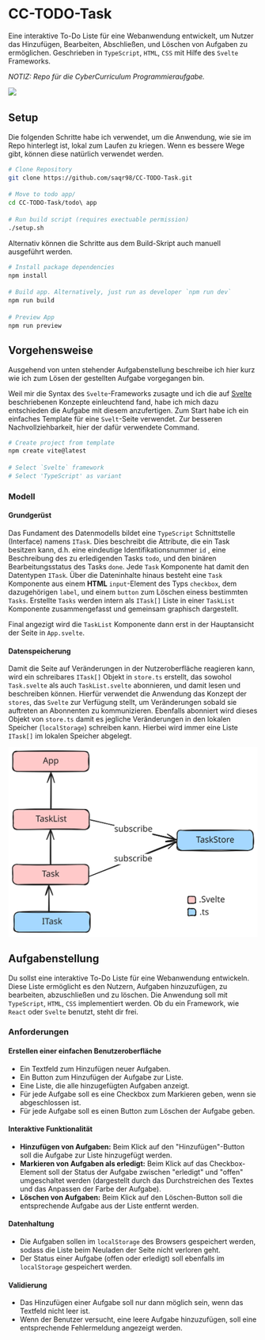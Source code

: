 # CC-TODO-Task

Eine interaktive To-Do Liste für eine Webanwendung entwickelt, um Nutzer das Hinzufügen, Bearbeiten, Abschließen, und Löschen von Aufgaben zu ermöglichen. Geschrieben in `TypeScript`, `HTML`, `CSS` mit Hilfe des `Svelte` Frameworks.

*NOTIZ: Repo für die CyberCurriculum Programmieraufgabe.*

<img src='task_ex.png'>

## Setup
Die folgenden Schritte habe ich verwendet, um die Anwendung, wie sie im Repo hinterlegt ist, lokal zum Laufen zu kriegen.
Wenn es bessere Wege gibt, können diese natürlich verwendet werden.

```bash
# Clone Repository
git clone https://github.com/saqr98/CC-TODO-Task.git

# Move to todo app/
cd CC-TODO-Task/todo\ app

# Run build script (requires exectuable permission)
./setup.sh
```

Alternativ können die Schritte aus dem Build-Skript auch manuell ausgeführt werden.

```bash
# Install package dependencies
npm install

# Build app. Alternatively, just run as developer `npm run dev`
npm run build

# Preview App
npm run preview
```

## Vorgehensweise
Ausgehend von unten stehender Aufgabenstellung beschreibe ich hier kurz wie ich zum Lösen der gestellten Aufgabe vorgegangen bin. 

Weil mir die Syntax des `Svelte`-Frameworks zusagte und ich die auf [Svelte](https://svelte.dev) beschriebenen Konzepte einleuchtend fand, habe ich mich dazu entschieden die Aufgabe mit diesem anzufertigen. Zum Start habe ich ein einfaches Template für eine `Svelt`-Seite verwendet. Zur besseren Nachvollziehbarkeit, hier der dafür verwendete Command.

```bash
# Create project from template
npm create vite@latest

# Select `Svelte` framework
# Select 'TypeScript' as variant
```

### Modell
#### Grundgerüst
Das Fundament des Datenmodells bildet eine `TypeScript` Schnittstelle (Interface) namens `ITask`. Dies beschreibt die Attribute, die ein Task besitzen kann, d.h. eine eindeutige Identifikationsnummer `id` , eine Beschreibung des zu erledigenden Tasks `todo`, und den binären Bearbeitungsstatus des Tasks `done`. Jede `Task` Komponente hat damit den Datentypen `ITask`. Über die Dateninhalte hinaus besteht eine `Task` Komponente aus einem **HTML** `input`-Element des Typs `checkbox`, dem dazugehörigen `label`, und einem `button` zum Löschen einess bestimmten `Tasks`. Erstellte `Tasks` werden intern als `ITask[]` Liste in einer `TaskList` Komponente zusammengefasst und gemeinsam graphisch dargestellt.

Final angezigt wird die `TaskList` Komponente dann erst in der Hauptansicht der Seite in `App.svelte`.

#### Datenspeicherung
Damit die Seite auf Veränderungen in der Nutzeroberfläche reagieren kann, wird ein schreibares `ITask[]` Objekt in `store.ts` erstellt, das sowohol `Task.svelte` als auch `TaskList.svelte` abonnieren, und damit lesen und beschreiben können.
Hierfür verwendet die Anwendung das Konzept der `stores`, das `Svelte` zur Verfügung stellt, um Veränderungen sobald sie auftreten an Abonnenten zu kommunizieren. Ebenfalls abonniert wird dieses Objekt von `store.ts` damit es jegliche Veränderungen in den lokalen Speicher (`localStorage`) schreiben kann. Hierbei wird immer eine Liste `ITask[]` im lokalen Speicher abgelegt.

<img src='./CCTaskModel.excalidraw.svg'>


## Aufgabenstellung
Du sollst eine interaktive To-Do Liste für eine Webanwendung entwickeln. Diese Liste ermöglicht es den Nutzern, Aufgaben hinzuzufügen, zu bearbeiten, abzuschließen und zu löschen. Die Anwendung soll mit `TypeScript`, `HTML`, `CSS` implementiert werden. Ob du ein Framework, wie `React` oder `Svelte` benutzt, steht dir frei.

### Anforderungen
#### Erstellen einer einfachen Benutzeroberfläche
- Ein Textfeld zum Hinzufügen neuer Aufgaben.
- Ein Button zum Hinzufügen der Aufgabe zur Liste.
- Eine Liste, die alle hinzugefügten Aufgaben anzeigt.
- Für jede Aufgabe soll es eine Checkbox zum Markieren geben, wenn sie abgeschlossen ist.
- Für jede Aufgabe soll es einen Button zum Löschen der Aufgabe geben.

#### Interaktive Funktionalität
- **Hinzufügen von Aufgaben:** Beim Klick auf den "Hinzufügen"-Button soll die Aufgabe zur Liste hinzugefügt werden.
- **Markieren von Aufgaben als erledigt:** Beim Klick auf das Checkbox-Element soll der Status der Aufgabe zwischen "erledigt" und "offen" umgeschaltet werden (dargestellt durch das Durchstreichen des Textes und das Anpassen der Farbe der Aufgabe).
- **Löschen von Aufgaben:** Beim Klick auf den Löschen-Button soll die entsprechende Aufgabe aus der Liste entfernt werden.

#### Datenhaltung
- Die Aufgaben sollen im `localStorage` des Browsers gespeichert werden, sodass die Liste beim Neuladen der Seite nicht verloren geht.
- Der Status einer Aufgabe (offen oder erledigt) soll ebenfalls im `localStorage` gespeichert werden.

#### Validierung
- Das Hinzufügen einer Aufgabe soll nur dann möglich sein, wenn das Textfeld nicht leer ist.
- Wenn der Benutzer versucht, eine leere Aufgabe hinzuzufügen, soll eine entsprechende Fehlermeldung angezeigt werden.
